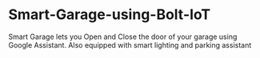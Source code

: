 # Smart-Garage-using-Bolt-IoT
Smart Garage lets you Open and Close the door of your garage using Google Assistant. Also equipped with smart lighting and parking assistant
